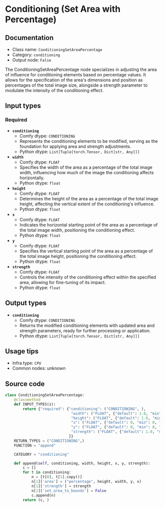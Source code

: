 # Conditioning (Set Area with Percentage)
## Documentation
- Class name: `ConditioningSetAreaPercentage`
- Category: `conditioning`
- Output node: `False`

The ConditioningSetAreaPercentage node specializes in adjusting the area of influence for conditioning elements based on percentage values. It allows for the specification of the area's dimensions and position as percentages of the total image size, alongside a strength parameter to modulate the intensity of the conditioning effect.
## Input types
### Required
- **`conditioning`**
    - Comfy dtype: `CONDITIONING`
    - Represents the conditioning elements to be modified, serving as the foundation for applying area and strength adjustments.
    - Python dtype: `List[Tuple[torch.Tensor, Dict[str, Any]]]`
- **`width`**
    - Comfy dtype: `FLOAT`
    - Specifies the width of the area as a percentage of the total image width, influencing how much of the image the conditioning affects horizontally.
    - Python dtype: `float`
- **`height`**
    - Comfy dtype: `FLOAT`
    - Determines the height of the area as a percentage of the total image height, affecting the vertical extent of the conditioning's influence.
    - Python dtype: `float`
- **`x`**
    - Comfy dtype: `FLOAT`
    - Indicates the horizontal starting point of the area as a percentage of the total image width, positioning the conditioning effect.
    - Python dtype: `float`
- **`y`**
    - Comfy dtype: `FLOAT`
    - Specifies the vertical starting point of the area as a percentage of the total image height, positioning the conditioning effect.
    - Python dtype: `float`
- **`strength`**
    - Comfy dtype: `FLOAT`
    - Controls the intensity of the conditioning effect within the specified area, allowing for fine-tuning of its impact.
    - Python dtype: `float`
## Output types
- **`conditioning`**
    - Comfy dtype: `CONDITIONING`
    - Returns the modified conditioning elements with updated area and strength parameters, ready for further processing or application.
    - Python dtype: `List[Tuple[torch.Tensor, Dict[str, Any]]]`
## Usage tips
- Infra type: `CPU`
- Common nodes: unknown


## Source code
```python
class ConditioningSetAreaPercentage:
    @classmethod
    def INPUT_TYPES(s):
        return {"required": {"conditioning": ("CONDITIONING", ),
                              "width": ("FLOAT", {"default": 1.0, "min": 0, "max": 1.0, "step": 0.01}),
                              "height": ("FLOAT", {"default": 1.0, "min": 0, "max": 1.0, "step": 0.01}),
                              "x": ("FLOAT", {"default": 0, "min": 0, "max": 1.0, "step": 0.01}),
                              "y": ("FLOAT", {"default": 0, "min": 0, "max": 1.0, "step": 0.01}),
                              "strength": ("FLOAT", {"default": 1.0, "min": 0.0, "max": 10.0, "step": 0.01}),
                             }}
    RETURN_TYPES = ("CONDITIONING",)
    FUNCTION = "append"

    CATEGORY = "conditioning"

    def append(self, conditioning, width, height, x, y, strength):
        c = []
        for t in conditioning:
            n = [t[0], t[1].copy()]
            n[1]['area'] = ("percentage", height, width, y, x)
            n[1]['strength'] = strength
            n[1]['set_area_to_bounds'] = False
            c.append(n)
        return (c, )

```
